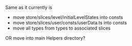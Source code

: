 Same as it currently is

+ move store/slices/level/initialLevelStates into consts
+ move store/slices/user/consts/userData.ts into consts
+ move all types from types to associated slices

OR move into main Helpers directory?